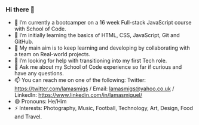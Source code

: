 ### Hi there 👋


- 🔭 I’m currently a bootcamper on a 16 week Full-stack JavaScript course with School of Code.
- 🌱 I’m initially learning the basics of HTML, CSS, JavaScript, Git and GitHub.
- 👯 My main aim is to keep learning and developing by collaborating with a team on Real-world projects.
- 🤔 I’m looking for help with transitioning into my first Tech role.
- 💬 Ask me about my School of Code experience so far if curious and have any questions.
- 📫 You can reach me on one of the following: Twitter: https://twitter.com/lamasmigs / Email: lamasmigs@yahoo.co.uk / LinkedIn: https://www.linkedin.com/in/lamasmiguel/
- 😄 Pronouns: He/Him
- ⚡ Interests: Photography, Music, Football, Technology, Art, Design, Food and Travel.

